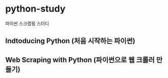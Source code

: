 # python-study
파이썬 스크랩핑 스터디


## Indtoducing Python (처음 시작하는 파이썬)

## Web Scraping with Python (파이썬으로 웹 크롤러 만들기)

